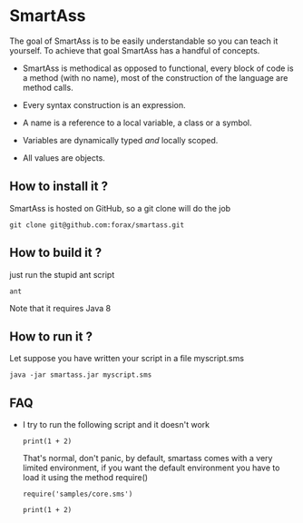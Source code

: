 SmartAss
========

The goal of SmartAss is to be easily understandable so you can teach it yourself.
To achieve that goal SmartAss has a handful of concepts.

  * SmartAss is methodical as opposed to functional, every block of code
    is a method (with no name), most of the construction of the language are method calls.
 
  * Every syntax construction is an expression.
  
  * A name is a reference to a local variable, a class or a symbol.
  
  * Variables are dynamically typed *and* locally scoped.
  
  * All values are objects.
  
  
How to install it ?
---
SmartAss is hosted on GitHub, so a git clone will do the job
```
git clone git@github.com:forax/smartass.git
```

How to build it ?
---
just run the stupid ant script
```
ant
```
Note that it requires Java 8

How to run it ?
---
Let suppose you have written your script in a file myscript.sms
```
java -jar smartass.jar myscript.sms
```

FAQ
---
 * I try to run the following script and it doesn't work
   ```
   print(1 + 2)
   ```
   
   That's normal, don't panic, by default, smartass comes with
   a very limited environment, if you want the default environment
   you have to load it using the method require() 
   ```
   require('samples/core.sms')
   
   print(1 + 2)
   ```